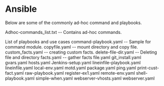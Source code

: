 # Ansible 
Below are some of the commonly ad-hoc command and playbooks.

Adhoc-commands_list.txt -- Contains ad-hoc commands.

List of playbooks and use cases
command-playbook.yaml
	 -- Sample for command module.
copyfile.yaml 
	-- mount directory and copy file.
custom_facts.yaml 
	-- creating custom facts.
delete-file-dir.yaml 
	-- Deleting file and directory 
facts.yaml
	-- gather facts
file.yaml
git_install.yaml
gvars.yaml
hosts.yaml
Jenkins-setup.yaml
lineinfile-playbook.yaml
lineinfile.yaml
local-env.yaml
motd.yaml
package.yaml
ping.yaml
print-cust-fact.yaml
raw-playbook.yaml
register-ex1.yaml
remote-env.yaml
shell-playbook.yaml
simple-when.yaml
webserver-vhosts.yaml
webserver.yaml
